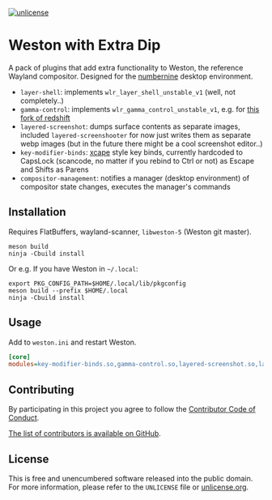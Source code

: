 [![unlicense](https://img.shields.io/badge/un-license-green.svg?style=flat)](https://unlicense.org)

# Weston with Extra Dip

A pack of plugins that add extra functionality to Weston, the reference Wayland compositor.
Designed for the [numbernine] desktop environment.

[numbernine]: https://github.com/myfreeweb/numbernine

- `layer-shell`: implements `wlr_layer_shell_unstable_v1` (well, not completely..)
- `gamma-control`: implements `wlr_gamma_control_unstable_v1`, e.g. for [this fork of redshift](https://github.com/minus7/redshift/tree/wayland)
- `layered-screenshot`: dumps surface contents as separate images, included `layered-screenshooter` for now just writes them as separate webp images (but in the future there might be a cool screenshot editor..)
- `key-modifier-binds`: [xcape](https://github.com/alols/xcape) style key binds, currently hardcoded to CapsLock (scancode, no matter if you rebind to Ctrl or not) as Escape and Shifts as Parens
- `compositor-management`: notifies a manager (desktop environment) of compositor state changes, executes the manager's commands

## Installation

Requires FlatBuffers, wayland-scanner, `libweston-5` (Weston git master).

```shell
meson build
ninja -Cbuild install
```

Or e.g. If you have Weston in `~/.local`:

```shell
export PKG_CONFIG_PATH=$HOME/.local/lib/pkgconfig
meson build --prefix $HOME/.local
ninja -Cbuild install
```

## Usage

Add to `weston.ini` and restart Weston.

```ini
[core]
modules=key-modifier-binds.so,gamma-control.so,layered-screenshot.so,layer-shell.so,compositor-management.so
```

## Contributing

By participating in this project you agree to follow the [Contributor Code of Conduct](https://contributor-covenant.org/version/1/4/).

[The list of contributors is available on GitHub](https://github.com/myfreeweb/weston-extra-dip/graphs/contributors).

## License

This is free and unencumbered software released into the public domain.  
For more information, please refer to the `UNLICENSE` file or [unlicense.org](http://unlicense.org).
